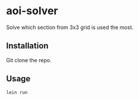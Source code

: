 # aoi-solver

Solve which section from 3x3 grid is used the most.

## Installation

Git clone the repo.

## Usage

`lein run`
